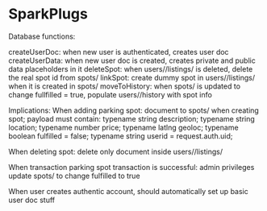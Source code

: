 # SparkPlugs
Database functions:

createUserDoc: when new user is authenticated, creates user doc
createUserData: when new user doc is created, creates private and public data placeholders in it
deleteSpot: when users/<userid>/listings/<spotid> is deleted, delete the real spot id from spots/
linkSpot: create dummy spot in users/<userid>/listings/ when it is created in spots/
moveToHistory: when spots/<spotid> is updated to change fullfilled = true, populate users/<userid>/history with spot info

Implications:
When adding parking spot: document to spots/ when creating spot; payload must contain:
                 typename string description;
                 typename string location;
                 typename number price;
                 typename latlng geoloc;
                 typename boolean fulfilled = false;
                 typename string userid = request.auth.uid;
                 
When deleting spot: delete only document inside users/<userid>/listings/
  
When transaction parking spot transaction is successful: admin privileges update spots/<spotid> to change fulfilled to true
  
When user creates authentic account, should automatically set up basic user doc stuff

